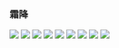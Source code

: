 ### 霜降
![](img/霜降1.jpg)
![](img/霜降2.jpg)
![](img/霜降3.jpg)
![](img/霜降4.jpg)
![](img/霜降5.jpg)
![](img/霜降6.jpg)
![](img/霜降7.jpg)
![](img/霜降8.jpg)
![](img/霜降9.jpg)
